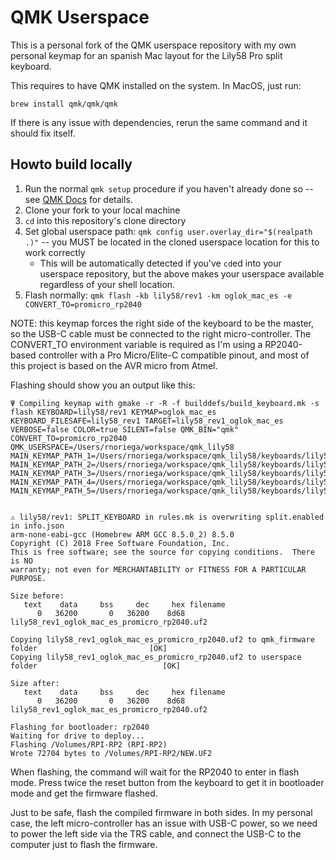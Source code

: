 # QMK Userspace

This is a personal fork of the QMK userspace repository with my own personal keymap for an spanish Mac layout for the Lily58 Pro split keyboard.

This requires to have QMK installed on the system. In MacOS, just run:

`brew install qmk/qmk/qmk`

If there is any issue with dependencies, rerun the same command and it should fix itself.

## Howto build locally

1. Run the normal `qmk setup` procedure if you haven't already done so -- see [QMK Docs](https://docs.qmk.fm/#/newbs) for details.
1. Clone your fork to your local machine
1. `cd` into this repository's clone directory
1. Set global userspace path: `qmk config user.overlay_dir="$(realpath .)"` -- you MUST be located in the cloned userspace location for this to work correctly
    * This will be automatically detected if you've `cd`ed into your userspace repository, but the above makes your userspace available regardless of your shell location.
1. Flash normally: `qmk flash -kb lily58/rev1 -km oglok_mac_es -e CONVERT_TO=promicro_rp2040`

NOTE: this keymap forces the right side of the keyboard to be the master, so the USB-C cable must be connected to the right micro-controller. The CONVERT_TO environment variable is required as I'm using a RP2040-based controller with a Pro Micro/Elite-C compatible pinout, and most of this project is based on the AVR micro from Atmel.

Flashing should show you an output like this:

```
Ψ Compiling keymap with gmake -r -R -f builddefs/build_keyboard.mk -s flash KEYBOARD=lily58/rev1 KEYMAP=oglok_mac_es KEYBOARD_FILESAFE=lily58_rev1 TARGET=lily58_rev1_oglok_mac_es VERBOSE=false COLOR=true SILENT=false QMK_BIN="qmk" CONVERT_TO=promicro_rp2040 QMK_USERSPACE=/Users/rnoriega/workspace/qmk_lily58 MAIN_KEYMAP_PATH_1=/Users/rnoriega/workspace/qmk_lily58/keyboards/lily58/rev1/keymaps/oglok_mac_es MAIN_KEYMAP_PATH_2=/Users/rnoriega/workspace/qmk_lily58/keyboards/lily58/rev1/keymaps/oglok_mac_es MAIN_KEYMAP_PATH_3=/Users/rnoriega/workspace/qmk_lily58/keyboards/lily58/rev1/keymaps/oglok_mac_es MAIN_KEYMAP_PATH_4=/Users/rnoriega/workspace/qmk_lily58/keyboards/lily58/rev1/keymaps/oglok_mac_es MAIN_KEYMAP_PATH_5=/Users/rnoriega/workspace/qmk_lily58/keyboards/lily58/rev1/keymaps/oglok_mac_es


⚠ lily58/rev1: SPLIT_KEYBOARD in rules.mk is overwriting split.enabled in info.json
arm-none-eabi-gcc (Homebrew ARM GCC 8.5.0_2) 8.5.0
Copyright (C) 2018 Free Software Foundation, Inc.
This is free software; see the source for copying conditions.  There is NO
warranty; not even for MERCHANTABILITY or FITNESS FOR A PARTICULAR PURPOSE.

Size before:
   text    data     bss     dec     hex filename
      0   36200       0   36200    8d68 lily58_rev1_oglok_mac_es_promicro_rp2040.uf2

Copying lily58_rev1_oglok_mac_es_promicro_rp2040.uf2 to qmk_firmware folder                         [OK]
Copying lily58_rev1_oglok_mac_es_promicro_rp2040.uf2 to userspace folder                            [OK]

Size after:
   text    data     bss     dec     hex filename
      0   36200       0   36200    8d68 lily58_rev1_oglok_mac_es_promicro_rp2040.uf2

Flashing for bootloader: rp2040
Waiting for drive to deploy...
Flashing /Volumes/RPI-RP2 (RPI-RP2)
Wrote 72704 bytes to /Volumes/RPI-RP2/NEW.UF2
```

When flashing, the command will wait for the RP2040 to enter in flash mode. Press twice the reset button from the keyboard to get it in bootloader mode and get the firmware flashed.

Just to be safe, flash the compiled firmware in both sides. In my personal case, the left micro-controller has an issue with USB-C power, so we need to power the left side via the TRS cable, and connect the USB-C to the computer just to flash the firmware.
